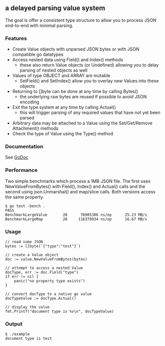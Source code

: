 ## a delayed parsing value system

The goal is offer a consistent type structure to allow you to process JSON end-to-end with minimal parsing.

### Features

* Create Value objects with unparsed JSON bytes or with JSON compatible go datatypes
* Access nested data using Field() and Index() methods
    * these also return Value objects (or Undefined) allowing you to delay parsing of nested objects as well
* Values of type OBJECT and ARRAY are mutable
    * SetField() and SetIndex() allow you to overlay new Values into these objects
* Returning to []byte can be done at any time by calling Bytes()
    * the underlying raw bytes are reused if possible to avoid JSON encoding
* Exit the type system at any time by calling Actual()
    * this will trigger parsing of any required values that have not yet been parsed
* Arbitrary data may be attached to a Value using the Set/Get/Remove Attachment() methods
* Check the type of Value using the Type() method

### Documentation

See [GoDoc](http://godoc.org/github.com/couchbaselabs/query)

### Performance

Two simple benchmarks which process a 1MB JSON file.  The first uses NewValueFromBytes() with Field(), Index() and Actual() calls and the second using json.Unmarshal() and map/slice calls.  Both versions access the same property.

    $ go test -bench .
    PASS
    BenchmarkLargeValue	      20	  76905386 ns/op	  25.23 MB/s
    BenchmarkLargeMap	      20	 116378934 ns/op	  16.67 MB/s

### Usage

	// read some JSON
	bytes := []byte(`{"type":"test"}`)

	// create a Value object
	doc := value.NewValueFromBytes(bytes)

	// attempt to access a nested Value
	docType, err := doc.Field("type")
	if err != nil {
		panic("no property type exists")
	}

	// convert docType to a native go value
	docTypeValue := docType.Actual()

	// display the value
	fmt.Printf("document type is %v\n", docTypeValue)

### Output

    $ ./example
    document type is test
